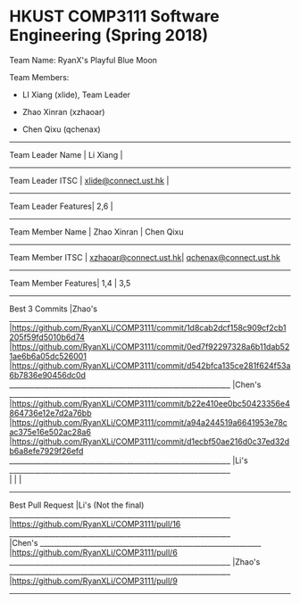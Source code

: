 # HKUST COMP3111 Software Engineering (Spring 2018)

Team Name: RyanX's Playful Blue Moon

Team Members:

- LI Xiang (xlide), Team Leader

- Zhao Xinran (xzhaoar) 

- Chen Qixu (qchenax)
__________________________________________________________________________________
Team Leader Name    | Li Xiang				| 
__________________________________________________________________________________
Team Leader ITSC    | xlide@connect.ust.hk  | 
__________________________________________________________________________________
Team Leader Features| 2,6					|
__________________________________________________________________________________
Team Member Name    | Zhao Xinran			| Chen Qixu
__________________________________________________________________________________
Team Member ITSC    | xzhaoar@connect.ust.hk| qchenax@connect.ust.hk
__________________________________________________________________________________
Team Member Features| 1,4					| 3,5
__________________________________________________________________________________
Best 3 Commits      |Zhao's
 					______________________________________________________________
                    |https://github.com/RyanXLi/COMP3111/commit/1d8cab2dcf158c909cf2cb1205f59fd5010b6d74
        			|https://github.com/RyanXLi/COMP3111/commit/0ed7f92297328a6b11dab521ae6b6a05dc526001
                    |https://github.com/RyanXLi/COMP3111/commit/d542bfca135ce281f624f53a6b7836e90456dc0d
					______________________________________________________________
                    |Chen's
					______________________________________________________________                    
                    |https://github.com/RyanXLi/COMP3111/commit/b22e410ee0bc50423356e4864736e12e7d2a76bb
                    |https://github.com/RyanXLi/COMP3111/commit/a94a244519a6641953e78cac375e16e502ac28a6
                    |https://github.com/RyanXLi/COMP3111/commit/d1ecbf50ae216d0c37ed32db6a8efe7929f26efd
                    ______________________________________________________________
                    |Li's
					______________________________________________________________                    
                    |
                    |
                    |
__________________________________________________________________________________
Best Pull Request   |Li's
 (Not the final)	______________________________________________________________
					|https://github.com/RyanXLi/COMP3111/pull/16
 					______________________________________________________________					
					|Chen's
 					______________________________________________________________
					|https://github.com/RyanXLi/COMP3111/pull/6
					______________________________________________________________
					|Zhao's
 					______________________________________________________________
					|https://github.com/RyanXLi/COMP3111/pull/9
__________________________________________________________________________________